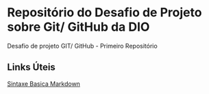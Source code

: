 # Repositório do Desafio de Projeto sobre Git/ GitHub da DIO
Desafio de projeto GIT/ GitHub - Primeiro Repositório

## Links Úteis
[Sintaxe Basica Markdown](https://www.markdownguide.org/basic-syntax/)
